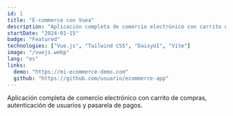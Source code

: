 ```yaml
---
id: 1
title: "E-commerce con Vuea"
description: "Aplicación completa de comercio electrónico con carrito de compras, autenticación de usuarios y pasarela de pagos."
startDate: "2024-01-15"
badge: "Featured"
technologies: ["Vue.js", "Tailwind CSS", "DaisyUI", "Vite"]
image: "/vuejs.webp"
lang: "es"
links:
  demo: "https://mi-ecommerce-demo.com"
  github: "https://github.com/usuario/ecommerce-app"
---
```


Aplicación completa de comercio electrónico con carrito de compras, autenticación de usuarios y pasarela de pagos.
